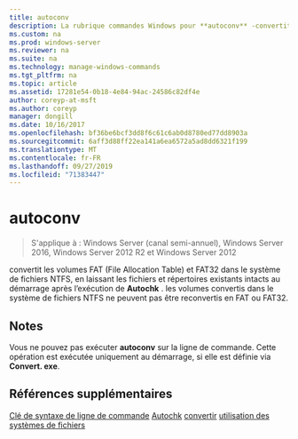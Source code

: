 ```yaml
---
title: autoconv
description: La rubrique commandes Windows pour **autoconv** -convertit les volumes FAT (File Allocation Table) et FAT32 dans le système de fichiers NTFS.
ms.custom: na
ms.prod: windows-server
ms.reviewer: na
ms.suite: na
ms.technology: manage-windows-commands
ms.tgt_pltfrm: na
ms.topic: article
ms.assetid: 17281e54-0b18-4e84-94ac-24586c82df4e
author: coreyp-at-msft
ms.author: coreyp
manager: dongill
ms.date: 10/16/2017
ms.openlocfilehash: bf36be6bcf3dd8f6c61c6ab0d8780ed77dd8903a
ms.sourcegitcommit: 6aff3d88ff22ea141a6ea6572a5ad8dd6321f199
ms.translationtype: MT
ms.contentlocale: fr-FR
ms.lasthandoff: 09/27/2019
ms.locfileid: "71383447"
---
```

# <a name="autoconv"></a>autoconv

>S'applique à : Windows Server (canal semi-annuel), Windows Server 2016, Windows Server 2012 R2 et Windows Server 2012

convertit les volumes FAT (File Allocation Table) et FAT32 dans le système de fichiers NTFS, en laissant les fichiers et répertoires existants intacts au démarrage après l’exécution de **Autochk** . les volumes convertis dans le système de fichiers NTFS ne peuvent pas être reconvertis en FAT ou FAT32.
## <a name="remarks"></a>Notes
Vous ne pouvez pas exécuter **autoconv** sur la ligne de commande. Cette opération est exécutée uniquement au démarrage, si elle est définie via **Convert. exe**.
## <a name="additional-references"></a>Références supplémentaires
[Clé de syntaxe de ligne de commande](command-line-syntax-key.md)
[Autochk](autochk.md)
[convertir](convert.md)
[utilisation des systèmes de fichiers](https://go.microsoft.com/fwlink/?LinkId=4509)
